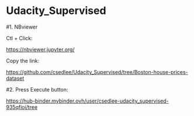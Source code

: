 # Udacity_Supervised

#1. NBviewer

Ctl + Click:

https://nbviewer.jupyter.org/

Copy the link:

https://github.com/csedlee/Udacity_Supervised/tree/Boston-house-prices-dataset

#2. Press Execute button:

https://hub-binder.mybinder.ovh/user/csedlee-udacity_supervised-935qfioi/tree




